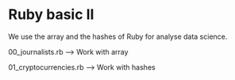 # Ruby basic II

We use the array and the hashes of Ruby for analyse data science.

00_journalists.rb --> Work with array

01_cryptocurrencies.rb --> Work with hashes
